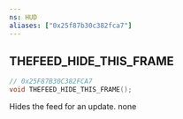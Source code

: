 ```yaml
---
ns: HUD
aliases: ["0x25f87b30c382fca7"]
---
```

## THEFEED_HIDE_THIS_FRAME

```c
// 0x25F87B30C382FCA7
void THEFEED_HIDE_THIS_FRAME();
```

Hides the feed for an update.
none

